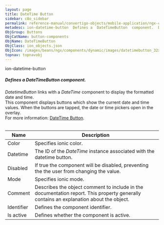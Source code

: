 ```yaml
---
layout: page
title: DateTime Button
sidebar: c8o_sidebar
permalink: reference-manual/convertigo-objects/mobile-application/ngx-components/button-components/datetime-button/
metadesc: ion-datetime-button  Defines a  DateTimeButton  component.  DatetimeButton  links with a  DateTime  component to display the formatted date and time. 
ObjGroup: Buttons
ObjCatName: button-components
ObjName: DateTimeButton
ObjClass: ion_objects.json
ObjIcon: /images/beans/ngx/components/dynamic/images/datetimebutton_32x32.png
topnav: topnavobj
---
```

ion-datetime-button<br/>

##### Defines a <i>DateTimeButton</i> component.<br/>
<i>DatetimeButton</i> links with a <i>DateTime</i> component to display the formatted date and time.<br/>
This component displays buttons which show the current date and time values. When the buttons are tapped, the date or time pickers open in the overlay.<br/>
For more information: <a href='https://ionicframework.com/docs/api/datetime-button'>DateTime Button</a>.<br/>
<br/>


Name | Description 
--- | ---
Color | Specifies ionic color.
Datetime | The ID of the <i>DateTime</i> instance associated with the datetime button.
Disabled | If true the component will be disabled, preventing the the user from changing the value.
Mode | Specifies ionic mode.
Comment | Describes the object comment to include in the documentation report.  This property generally contains an explanation about the object. 
Identifier | Defines the component identifier.  
Is active | Defines whether the component is active. 

